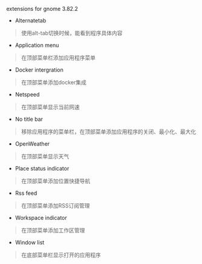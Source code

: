 extensions for gnome 3.82.2

* Alternatetab

> 使用alt-tab切换时候，能看到程序具体内容

* Application menu

> 在顶部菜单栏添加应用程序菜单

* Docker intergration

> 在顶部菜单添加docker集成

* Netspeed

> 在顶部菜单显示当前网速

* No title bar

> 移除应用程序的菜单栏，在顶部菜单添加应用程序的关闭、最小化、最大化

* OpenWeather

> 在顶部菜单显示天气

* Place status indicator

> 在顶部菜单添加位置快捷导航

* Rss feed

> 在顶部菜单添加RSS订阅管理

* Workspace indicator

> 在顶部菜单添加工作区管理

* Window list

> 在底部菜单栏显示打开的应用程序



